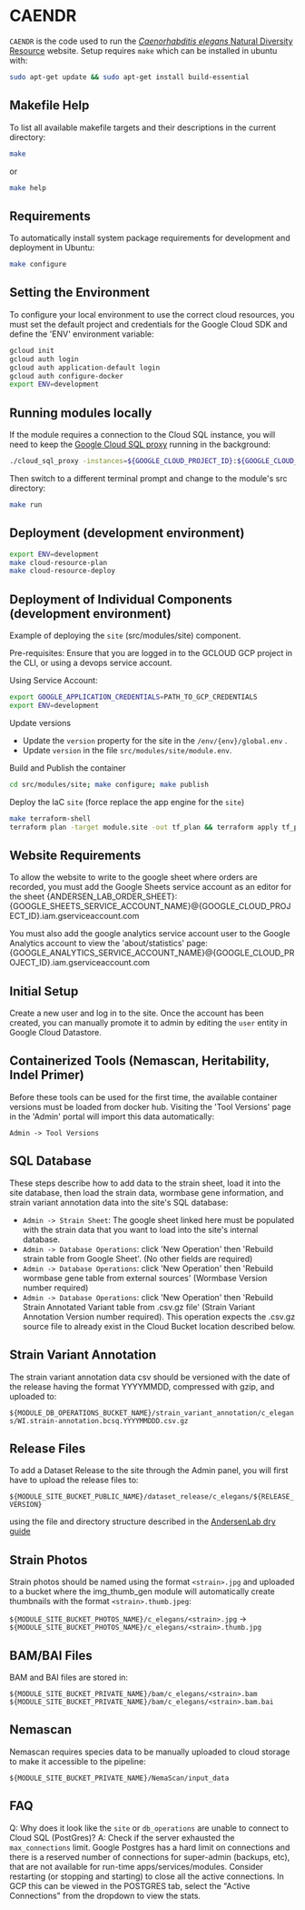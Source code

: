 CAENDR
=============================================================================

`CAENDR` is the code used to run the [_Caenorhabditis elegans_ Natural Diversity Resource](https://www.elegansvariation.org) website. Setup requires `make` which can be installed in ubuntu with:

```bash
sudo apt-get update && sudo apt-get install build-essential
```

Makefile Help
-------------------------------------------------------------------

To list all available makefile targets and their descriptions in the current directory:

```bash
make
```

or

```bash
make help
```

Requirements
-------------------------------------------------------------------

To automatically install system package requirements for development and deployment in Ubuntu:

```bash
make configure
```

Setting the Environment
-------------------------------------------------------------------

To configure your local environment to use the correct cloud resources, you must set the default project and credentials for the Google Cloud SDK and define the 'ENV' environment variable:

```bash
gcloud init
gcloud auth login
gcloud auth application-default login
gcloud auth configure-docker
export ENV=development
```

Running modules locally
-------------------------------------------------------------------

If the module requires a connection to the Cloud SQL instance, you will need to keep the [Google Cloud SQL proxy](https://cloud.google.com/sql/docs/mysql/quickstart-proxy-test#macos-64-bit) running in the background:

```bash
./cloud_sql_proxy -instances=${GOOGLE_CLOUD_PROJECT_ID}:${GOOGLE_CLOUD_REGION}:${MODULE_DB_OPERATIONS_INSTANCE_NAME} -dir=/cloudsql &
```

Then switch to a different terminal prompt and change to the module's src directory:

```bash
make run
```

Deployment (development environment)
-------------------------------------------------------------------

```bash
export ENV=development
make cloud-resource-plan
make cloud-resource-deploy
```


Deployment of Individual Components (development environment)
-------------------------------------------------------------------

Example of deploying the `site`  (src/modules/site) component.

Pre-requisites: 
Ensure that you are logged in to the GCLOUD GCP project in the CLI, or using a devops service account. 

Using Service Account: 

```bash
export GOOGLE_APPLICATION_CREDENTIALS=PATH_TO_GCP_CREDENTIALS
export ENV=development
```

Update versions
* Update the `version` property for the site in the `/env/{env}/global.env` .
* Update `version` in the file `src/modules/site/module.env`. 


Build and Publish the container
```bash
cd src/modules/site; make configure; make publish
```

Deploy the IaC `site` (force replace the app engine for the `site`)
```bash
make terraform-shell
terraform plan -target module.site -out tf_plan && terraform apply tf_plan
```


Website Requirements
-------------------------------------------------------------------

To allow the website to write to the google sheet where orders are recorded, you must add the Google Sheets service account as an editor for the sheet {ANDERSEN_LAB_ORDER_SHEET}:
{GOOGLE_SHEETS_SERVICE_ACCOUNT_NAME}@{GOOGLE_CLOUD_PROJECT_ID}.iam.gserviceaccount.com

You must also add the google analytics service account user to the Google Analytics account to view the 'about/statistics' page:
{GOOGLE_ANALYTICS_SERVICE_ACCOUNT_NAME}@{GOOGLE_CLOUD_PROJECT_ID}.iam.gserviceaccount.com

Initial Setup
-------------------------------------------------------------------

Create a new user and log in to the site. Once the account has been created, you can manually promote it to admin by editing the `user` entity in Google Cloud Datastore.

Containerized Tools (Nemascan, Heritability, Indel Primer)
-------------------------------------------------------------------

Before these tools can be used for the first time, the available container versions must be loaded from docker hub. Visiting the 'Tool Versions' page in the 'Admin' portal will import this data automatically:

`Admin -> Tool Versions`

SQL Database
-------------------------------------------------------------------

These steps describe how to add data to the strain sheet, load it into the site database, then load the strain data, wormbase gene information, and strain variant annotation data into the site's SQL database:

- `Admin -> Strain Sheet`: The google sheet linked here must be populated with the strain data that you want to load into the site's internal database.
- `Admin -> Database Operations`: click 'New Operation' then 'Rebuild strain table from Google Sheet'. (No other fields are required)
- `Admin -> Database Operations`: click 'New Operation' then 'Rebuild wormbase gene table from external sources' (Wormbase Version number required)
- `Admin -> Database Operations`: click 'New Operation' then 'Rebuild Strain Annotated Variant table from .csv.gz file' (Strain Variant Annotation Version number required). This operation expects the .csv.gz source file to already exist in the Cloud Bucket location described below.

Strain Variant Annotation
-------------------------------------------------------------------

The strain variant annotation data csv should be versioned with the date of the release having the format YYYYMMDD, compressed with gzip, and uploaded to:

`${MODULE_DB_OPERATIONS_BUCKET_NAME}/strain_variant_annotation/c_elegans/WI.strain-annotation.bcsq.YYYYMMDDD.csv.gz`

Release Files
-------------------------------------------------------------------

To add a Dataset Release to the site through the Admin panel, you will first have to upload the release files to:

`${MODULE_SITE_BUCKET_PUBLIC_NAME}/dataset_release/c_elegans/${RELEASE_VERSION}`

using the file and directory structure described in the [AndersenLab dry guide](https://andersenlab.org/dry-guide/2021-12-01/cendr/)

Strain Photos
-------------------------------------------------------------------

Strain photos should be named using the format `<strain>.jpg` and uploaded to a bucket where the img_thumb_gen module will automatically create thumbnails with the format `<strain>.thumb.jpeg`:

`${MODULE_SITE_BUCKET_PHOTOS_NAME}/c_elegans/<strain>.jpg` -> `${MODULE_SITE_BUCKET_PHOTOS_NAME}/c_elegans/<strain>.thumb.jpg`

BAM/BAI Files
-------------------------------------------------------------------

BAM and BAI files are stored in:

`${MODULE_SITE_BUCKET_PRIVATE_NAME}/bam/c_elegans/<strain>.bam`
`${MODULE_SITE_BUCKET_PRIVATE_NAME}/bam/c_elegans/<strain>.bam.bai`

Nemascan
-------------------------------------------------------------------

Nemascan requires species data to be manually uploaded to cloud storage to make it accessible to the pipeline:

`${MODULE_SITE_BUCKET_PRIVATE_NAME}/NemaScan/input_data`



## FAQ

Q: Why does it look like the `site` or `db_operations` are unable to connect to Cloud SQL (PostGres)?
A: Check if the server exhausted the `max_connections` limit. Google Postgres has a hard limit on connections and there is a reserved number of connections for super-admin (backups, etc), that are not available for run-time apps/services/modules. Consider restarting (or stopping and starting) to close all the active connections. In GCP this can be viewed in the POSTGRES tab, select the "Active Connections" from the dropdown to view the stats.